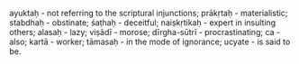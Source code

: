 ayuktaḥ - not referring to the scriptural injunctions; prākṛtaḥ - materialistic; stabdhaḥ - obstinate; śaṭhaḥ - deceitful; naiṣkṛtikaḥ - expert in insulting others; alasaḥ - lazy; viṣādī - morose; dīrgha-sūtrī - procrastinating; ca - also; kartā - worker; tāmasaḥ - in the mode of ignorance; ucyate - is said to be.